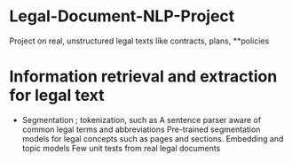 # Legal-Document-NLP-Project
Project on real, unstructured legal texts like contracts, plans, **policies

# Information retrieval and extraction for legal text

- Segmentation ; tokenization, such as
A sentence parser aware of common legal terms and abbreviations
Pre-trained segmentation models for legal concepts such as pages and sections.
Embedding and topic models
Few unit tests from real legal documents
